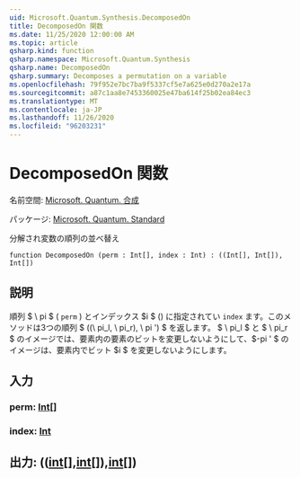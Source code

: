 ```yaml
---
uid: Microsoft.Quantum.Synthesis.DecomposedOn
title: DecomposedOn 関数
ms.date: 11/25/2020 12:00:00 AM
ms.topic: article
qsharp.kind: function
qsharp.namespace: Microsoft.Quantum.Synthesis
qsharp.name: DecomposedOn
qsharp.summary: Decomposes a permutation on a variable
ms.openlocfilehash: 79f952e7bc7ba9f5337cf5e7a625e0d270a2e17a
ms.sourcegitcommit: a87c1aa8e7453360025e47ba614f25b02ea84ec3
ms.translationtype: MT
ms.contentlocale: ja-JP
ms.lasthandoff: 11/26/2020
ms.locfileid: "96203231"
---
```

# <a name="decomposedon-function"></a>DecomposedOn 関数

名前空間: [Microsoft. Quantum. 合成](xref:Microsoft.Quantum.Synthesis)

パッケージ: [Microsoft. Quantum. Standard](https://nuget.org/packages/Microsoft.Quantum.Standard)


分解され変数の順列の並べ替え

```qsharp
function DecomposedOn (perm : Int[], index : Int) : ((Int[], Int[]), Int[])
```


## <a name="description"></a>説明

順列 $ \ pi $ ( `perm` ) とインデックス $i $ () に指定されてい `index` ます。このメソッドは3つの順列 $ ((\ pi_l, \ pi_r), \ pi ') $ を返します。 $ \ pi_l $ と $ \ pi_r $ のイメージでは、要素内の要素のビットを変更しないようにして、$-pi ' $ のイメージは、要素内でビット $i $ を変更しないようにします。

## <a name="input"></a>入力

### <a name="perm--int"></a>perm: [Int](xref:microsoft.quantum.lang-ref.int)[]




### <a name="index--int"></a>index: [Int](xref:microsoft.quantum.lang-ref.int)





## <a name="output--intintint"></a>出力: (([int](xref:microsoft.quantum.lang-ref.int)[],[int](xref:microsoft.quantum.lang-ref.int)[]),[int](xref:microsoft.quantum.lang-ref.int)[])

